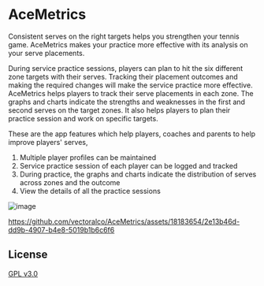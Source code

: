 # AceMetrics

Consistent serves on the right targets helps you strengthen your tennis game. AceMetrics makes your practice more effective with its analysis on your serve placements.

During service practice sessions, players can plan to hit the six different zone targets with their serves. Tracking their placement outcomes and making the required changes will make the service practice more effective. AceMetrics helps players to track their serve placements in each zone. The graphs and charts indicate the strengths and weaknesses in the first and second serves on the target zones. It also helps players to plan their practice session and work on specific targets.

These are the app features which help players, coaches and parents to help improve players' serves,
1. Multiple player profiles can be maintained
2. Service practice session of each player can be logged and tracked
3. During practice, the graphs and charts indicate the distribution of serves across zones and the outcome
4. View the details of all the practice sessions

![image](https://github.com/user-attachments/assets/640d23b8-4fe4-4c46-acd5-50856b2edd9e)

https://github.com/vectoralco/AceMetrics/assets/18183654/2e13b46d-dd9b-4907-b4e8-5019b1b6c6f6

 ## License
[GPL v3.0](https://github.com/fxsound2/fxsound-app/blob/main/LICENSE)
